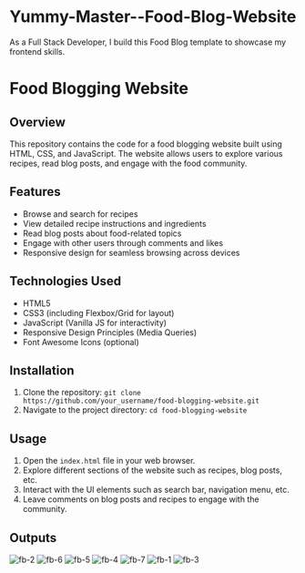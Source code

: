 # Yummy-Master--Food-Blog-Website
As a Full Stack Developer, I build this Food Blog template to showcase my frontend skills. 

# Food Blogging Website

## Overview
This repository contains the code for a food blogging website built using HTML, CSS, and JavaScript. The website allows users to explore various recipes, read blog posts, and engage with the food community.

## Features
- Browse and search for recipes
- View detailed recipe instructions and ingredients
- Read blog posts about food-related topics
- Engage with other users through comments and likes
- Responsive design for seamless browsing across devices

## Technologies Used
- HTML5
- CSS3 (including Flexbox/Grid for layout)
- JavaScript (Vanilla JS for interactivity)
- Responsive Design Principles (Media Queries)
- Font Awesome Icons (optional)

## Installation
1. Clone the repository: `git clone https://github.com/your_username/food-blogging-website.git`
2. Navigate to the project directory: `cd food-blogging-website`

## Usage
1. Open the `index.html` file in your web browser.
2. Explore different sections of the website such as recipes, blog posts, etc.
3. Interact with the UI elements such as search bar, navigation menu, etc.
4. Leave comments on blog posts and recipes to engage with the community.

## Outputs
![fb-2](https://github.com/ManishGupta03/Food-Blogging-Application/assets/117648576/a90c880d-f089-4fec-bb73-93e081ffb75d)
![fb-6](https://github.com/ManishGupta03/Food-Blogging-Application/assets/117648576/3805cea6-8942-4f1f-9369-01f2bb92d2a7)
![fb-5](https://github.com/ManishGupta03/Food-Blogging-Application/assets/117648576/76bb8bba-a039-418a-89b7-755bb0c85904)
![fb-4](https://github.com/ManishGupta03/Food-Blogging-Application/assets/117648576/ae6ca3a1-a9fd-4b80-8a51-964b1500da4b)
![fb-7](https://github.com/ManishGupta03/Food-Blogging-Application/assets/117648576/8176ccb7-ab7f-4873-9157-830342f5f1bd)
![fb-1](https://github.com/ManishGupta03/Food-Blogging-Application/assets/117648576/82d9605f-1601-4eb1-b6cc-9425c2605374)
![fb-3](https://github.com/ManishGupta03/Food-Blogging-Application/assets/117648576/19da0810-7302-447d-a0f9-4c5bda5032e5)

